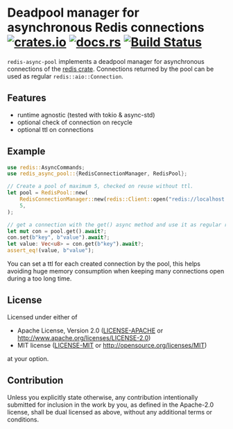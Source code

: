 # Deadpool manager for asynchronous Redis connections [![crates.io](https://meritbadge.herokuapp.com/redis-async-pool)](https://crates.io/crates/redis-async-pool) [![docs.rs](https://docs.rs/redis-async-pool/badge.svg)](https://docs.rs/redis-async-pool/) [![Build Status](https://travis-ci.org/zenria/redis-async-pool.svg?branch=master)](https://travis-ci.org/zenria/redis-async-pool)

 `redis-async-pool` implements a deadpool manager for asynchronous
 connections of the [redis crate](https://crates.io/crates/redis). Connections returned by the pool can be used  as regular `redis::aio::Connection`.

 ## Features

 - runtime agnostic (tested with tokio & async-std)
 - optional check of connection on recycle
 - optional ttl on connections

 ## Example

 ```rust
 use redis::AsyncCommands;
 use redis_async_pool::{RedisConnectionManager, RedisPool};

 // Create a pool of maximum 5, checked on reuse without ttl.
 let pool = RedisPool::new(
     RedisConnectionManager::new(redis::Client::open("redis://localhost:6379")?, true, None),
     5,
 );

 // get a connection with the get() async method and use it as regular redis connection
 let mut con = pool.get().await?;
 con.set(b"key", b"value").await?;
 let value: Vec<u8> = con.get(b"key").await?;
 assert_eq!(value, b"value");
 ```

 You can set a ttl for each created connection by the pool,
 this helps avoiding huge memory consumption when keeping many connections
 open during a too long time.


## License

Licensed under either of

 * Apache License, Version 2.0
   ([LICENSE-APACHE](LICENSE-APACHE) or http://www.apache.org/licenses/LICENSE-2.0)
 * MIT license
   ([LICENSE-MIT](LICENSE-MIT) or http://opensource.org/licenses/MIT)

at your option.

## Contribution

Unless you explicitly state otherwise, any contribution intentionally submitted
for inclusion in the work by you, as defined in the Apache-2.0 license, shall be
dual licensed as above, without any additional terms or conditions.
